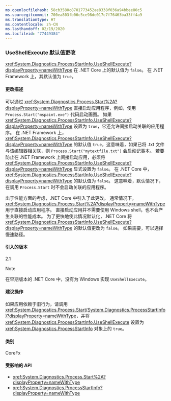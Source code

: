 ```yaml
---
ms.openlocfilehash: 58cb3580c8701773452ae8338f036a94bbee80c5
ms.sourcegitcommit: 700ea803fb06c5ce98de017c7f76463ba33ff4a9
ms.translationtype: HT
ms.contentlocale: zh-CN
ms.lasthandoff: 02/19/2020
ms.locfileid: "77449384"
---
```

### <a name="change-in-default-value-of-useshellexecute"></a>UseShellExecute 默认值更改

<xref:System.Diagnostics.ProcessStartInfo.UseShellExecute?displayProperty=nameWithType> 在 .NET Core 上的默认值为 `false`。 在 .NET Framework 上，其默认值为 `true`。

#### <a name="change-description"></a>更改描述

可以通过 <xref:System.Diagnostics.Process.Start%2A?displayProperty=nameWithType> 直接启动应用程序，例如，使用 `Process.Start("mspaint.exe")` 代码启动画图。 如果 <xref:System.Diagnostics.ProcessStartInfo.UseShellExecute?displayProperty=nameWithType> 设置为 `true`，它还允许间接启动关联的应用程序。 在 .NET Framework 上，<xref:System.Diagnostics.ProcessStartInfo.UseShellExecute?displayProperty=nameWithType> 的默认值 `true`，这意味着，如果已将 .txt  文件与该编辑器相关联，则 `Process.Start("mytextfile.txt")` 会启动记事本。 若要防止在 .NET Framework 上间接启动应用，必须将 <xref:System.Diagnostics.ProcessStartInfo.UseShellExecute?displayProperty=nameWithType> 显式设置为 `false`。 在 .NET Core 中，<xref:System.Diagnostics.ProcessStartInfo.UseShellExecute?displayProperty=nameWithType> 的默认值为 `false`。 这意味着，默认情况下，在调用 `Process.Start` 时不会启动关联的应用程序。

出于性能方面的考虑，.NET Core 中引入了此更改。 通常情况下，<xref:System.Diagnostics.Process.Start%2A?displayProperty=nameWithType> 用于直接启动应用程序。 直接启动应用并不需要使用 Windows shell，也不会产生关联的性能成本。 为了更快地使此情况默认化，.NET Core 将 <xref:System.Diagnostics.ProcessStartInfo.UseShellExecute?displayProperty=nameWithType> 的默认值更改为 `false`。 如果需要，可以选择慢速路径。

#### <a name="version-introduced"></a>引入的版本

2.1

> [!NOTE]
> 在早期版本的 .NET Core 中，没有为 Windows 实现 `UseShellExecute`。

#### <a name="recommended-action"></a>建议操作

如果应用依赖于旧行为，请调用 <xref:System.Diagnostics.Process.Start(System.Diagnostics.ProcessStartInfo)?displayProperty=nameWithType>，并将 <xref:System.Diagnostics.ProcessStartInfo.UseShellExecute> 设置为 <xref:System.Diagnostics.ProcessStartInfo> 对象上的 `true`。

#### <a name="category"></a>类别

CoreFx

#### <a name="affected-apis"></a>受影响的 API

- <xref:System.Diagnostics.Process.Start%2A?displayProperty=nameWithType>
- <xref:System.Diagnostics.ProcessStartInfo?displayProperty=nameWithType>

<!--

#### Affected APIs

- `Overload:System.Diagnostics.Process.Start`
- `M:System.Diagnostics.ProcessStartInfo`

-->
